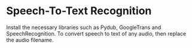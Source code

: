 # Speech-To-Text Recognition
Install the necessary libraries such as Pydub, GoogleTrans and SpeechRecognition.
To convert speech to text of any audio, then replace the audio filename.

